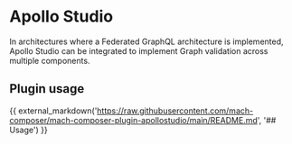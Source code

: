 # Apollo Studio

In architectures where a Federated GraphQL architecture is implemented, Apollo Studio can be integrated to implement Graph validation across multiple components.

## Plugin usage

{{ external_markdown('https://raw.githubusercontent.com/mach-composer/mach-composer-plugin-apollostudio/main/README.md', '## Usage') }}